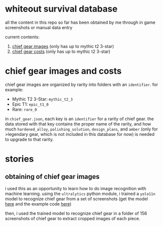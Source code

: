 # whiteout survival database

all the content in this repo so far has been obtained by me through in game screenshots or manual data entry

current contents:
1. [chief gear images](https://github.com/zenpaiang/wos-database/tree/master/chief_gear) (only has up to mythic t2 3-star)
2. [chief gear costs](https://github.com/zenpaiang/wos-database/blob/master/chief_gear.json) (only has up to mythic t2 3-star)

# chief gear images and costs

chief gear images are organized by rarity into folders with an `identifier`. for example:  
- Mythic T2 3-Star: `mythic_t2_3`
- Epic T1: `epic_t1_0`
- Rare: `rare_0`

in `chief_gear.json`, each key is an `identifier` for a rarity of chief gear. the data stored with that key contains the proper name of the rarity, and how much `hardened_alloy`, `polishing_solution`, `design_plans`, and `amber` (only for >legendary gear, which is not included in this database for now) is needed to upgrade to that rarity.

# stories

## obtaining of chief gear images

i used this as an opportunity to learn how to do image recognition with machine learning. using the `ultralytics` python module, i trained a `yolo11n` model to recognize chief gear from a set of screenshots (get the model [here](https://github.com/zenpaiang/wos-database/blob/master/chief_gear.pt) and the example code [here](https://github.com/zenpaiang/wos-database/blob/master/chief_gear.py))

then, i used the trained model to recognize chief gear in a folder of 156 screenshots of chief gear to extract cropped images of each piece.